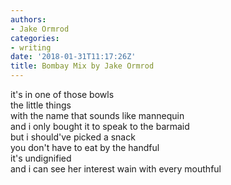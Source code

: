 ```yaml
---
authors:
- Jake Ormrod
categories:
- writing
date: '2018-01-31T11:17:26Z'
title: Bombay Mix by Jake Ormrod
---
```

it's in one of those bowls  
the little things  
with the name that sounds like mannequin  
and i only bought it to speak to the barmaid  
but i should've picked a snack  
you don't have to eat by the handful  
it's undignified  
and i can see her interest wain with every mouthful  